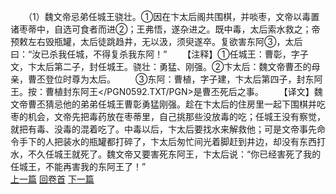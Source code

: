 　　（1）魏文帝忌弟任城王骁壮。①因在卞太后阁共围棋，并啖枣，文帝以毒置诸枣蒂中，自选可食者而进②；王弗悟，遂杂进之。既中毒，太后索水救之；帝预敕左右毁瓶罐，太后徒跳趋井，无以汲，须臾遂卒。复欲害东阿③，太后曰：“汝已杀我任城，不得复杀我东阿！”
　　【注释】①任城王：曹彰，字子文，卞太后第二子，封任城王。骁壮：勇猛、刚强。②卞太后：魏文帝曹丕的母亲，曹丕登位时尊为太后。
　　③东阿：曹植，字子建，卞太后第四子，封东阿王。按：曹植封东阿王</PGN0592.TXT/PGN>是曹丕死后之事。
　　【译文】魏文帝曹丕猜忌他的弟弟任城王曹彰勇猛刚强。趁在卞太后的住房里一起下围棋并吃枣的机会，文帝先把毒药放在枣蒂里，自己挑那些没放毒的吃；任城王没有察觉，就把有毒、没毒的混着吃了。中毒以后，卞太后要找水来解救他；可是文帝事先命令手下的人把装水的瓶罐都打碎了，卞太后匆忙间光着脚赶到井边，却没有东西打水，不久任城王就死了。魏文帝又要害死东阿王，卞太后说：“你已经害死了我的任城王，不能再害我的东阿王了！”
<br>[上一篇](33_00) [回卷首](33_00) [下一篇](33_02)
